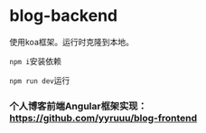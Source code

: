 # blog-backend

使用koa框架。运行时克隆到本地。

`npm i`安装依赖

`npm run dev`运行


### 个人博客前端Angular框架实现：https://github.com/yyruuu/blog-frontend
